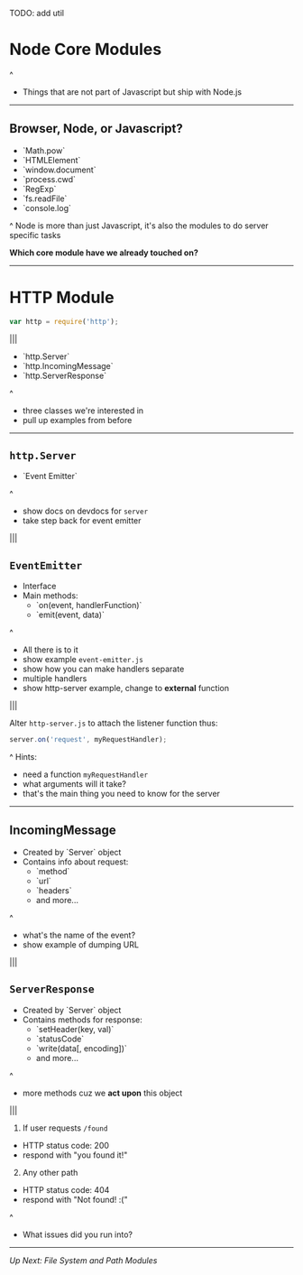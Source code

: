 TODO: add util
# Node Core Modules

^
- Things that are not part of Javascript but ship with Node.js

---

<!-- .slide: class="exercise" -->
## Browser, Node, or Javascript?
<ul>
  <li class="fragment"> `Math.pow` </li>
  <li class="fragment"> `HTMLElement` </li>
  <li class="fragment"> `window.document` </li>
  <li class="fragment"> `process.cwd` </li>
  <li class="fragment"> `RegExp` </li>
  <li class="fragment"> `fs.readFile` </li>
  <li class="fragment"> `console.log` </li>
</ul>

^ Node is more than just Javascript, it's also the modules to do server specific
tasks

**Which core module have we already touched on?**

---

# HTTP Module

```js
var http = require('http');
```

|||

<ul>
  <li class="fragment"> `http.Server` </li>
  <li class="fragment"> `http.IncomingMessage` </li>
  <li class="fragment"> `http.ServerResponse` </li>
</ul>

^

- three classes we're interested in
- pull up examples from before

---

## `http.Server`
<ul>
  <li class="fragment">`Event Emitter`</li>
</ul>

^
- show docs on devdocs for `server`
- take step back for event emitter

|||

## `EventEmitter`
<ul>
  <li class="fragment">Interface</li>
  <li class="fragment">Main methods:
  <ul>
  <li class="fragment">`on(event, handlerFunction)`</li>
  <li class="fragment">`emit(event, data)`</li>
  </ul>
</ul>

^
- All there is to it
- show example `event-emitter.js`
- show how you can make handlers separate
- multiple handlers
- show http-server example, change to **external** function

|||

<!-- .slide: class="exercise" -->
Alter `http-server.js` to attach the listener function thus:
```js
server.on('request', myRequestHandler);
```

^
Hints:
- need a function `myRequestHandler`
- what arguments will it take?
- that's the main thing you need to know for the server

---

## IncomingMessage
<ul>
  <li class="fragment">Created by `Server` object</li>
  <li class="fragment">Contains info about request:
    <ul class="fragment">
      <li>`method`</li>
      <li>`url`</li>
      <li>`headers`</li>
      <li>and more...</li>
    </ul>
  </li>
</ul>

^
- what's the name of the event?
- show example of dumping URL

|||

## `ServerResponse`
<ul>
  <li class="fragment">Created by `Server` object</li>
  <li class="fragment">Contains methods for response:
    <ul class="fragment">
      <li>`setHeader(key, val)`</li>
      <li>`statusCode`</li>
      <li>`write(data[, encoding])`</li>
      <li>and more...</li>
    </ul>
  </li>
</ul>

^
- more methods cuz we **act upon** this object

|||

<!-- .slide: class="exercise" -->
1. If user requests `/found`
  * HTTP status code: 200
  * respond with "you found it!"
2. Any other path
  * HTTP status code: 404
  * respond with "Not found! :("

^
- What issues did you run into?

---

<!-- .slide: class="transition" -->
*Up Next: File System and Path Modules*
